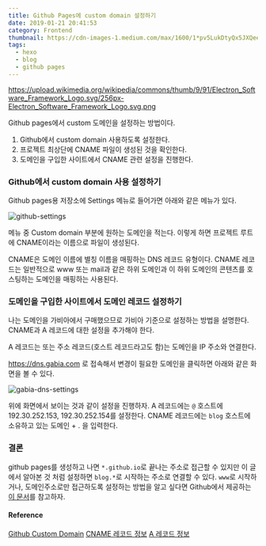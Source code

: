 ```yaml
---
title: Github Pages에 custom domain 설정하기
date: 2019-01-21 20:41:53
category: Frontend
thumbnail: https://cdn-images-1.medium.com/max/1600/1*pv5LukDtyQx5JXQee2uNgA.jpeg
tags:
  - hexo
  - blog
  - github pages
---
```


https://upload.wikimedia.org/wikipedia/commons/thumb/9/91/Electron_Software_Framework_Logo.svg/256px-Electron_Software_Framework_Logo.svg.png

Github pages에서 custom 도메인을 설정하는 방법이다.

1. Github에서 custom domain 사용하도록 설정한다.
2. 프로젝트 최상단에 CNAME 파일이 생성된 것을 확인한다.
3. 도메인을 구입한 사이트에서 CNAME 관련 설정을 진행한다.

### Github에서 custom domain 사용 설정하기

Github pages용 저장소에 Settings 메뉴로 들어가면 아래와 같은 메뉴가 있다.

![github-settings](./github-settings.png)

메뉴 중 Custom domain 부분에 원하는 도메인을 적는다. 이렇게 하면 프로젝트 루트에 CNAME이라는 이름으로 파일이 생성된다.

CNAME은 도메인 이름에 별칭 이름을 매핑하는 DNS 레코드 유형이다. CNAME 레코드는 일반적으로 www 또는 mail과 같은 하위 도메인과 이 하위 도메인의 콘텐츠를 호스팅하는 도메인을 매핑하는 사용된다.

### 도메인을 구입한 사이트에서 도메인 레코드 설정하기

나는 도메인을 가비아에서 구매했으므로 가비아 기준으로 설정하는 방법을 설명한다. CNAME과 A 레코드에 대한 설정을 추가해야 한다.

A 레코드는 또는 주소 레코드(호스트 레코드라고도 함)는 도메인을 IP 주소와 연결한다.

https://dns.gabia.com 로 접속해서 변경이 필요한 도메인을 클릭하면 아래와 같은 화면을 볼 수 있다.

![gabia-dns-settings](./gabia-dns-settings.png)

위에 화면에서 보이는 것과 같이 설정을 진행하자. A 레코드에는 `@` 호스트에 192.30.252.153, 192.30.252.154를 설정한다. CNAME 레코드에는 `blog` 호스트에 소유하고 있는 도메인 + . 을 입력한다.

### 결론

github pages를 생성하고 나면 `*.github.io`로 끝나는 주소로 접근할 수 있지만 이 글에서 알아본 것 처럼 설정하면 `blog.*`로 시작하는 주소로 연결할 수 있다. `www`로 시작하거나, 도메인주소로만 접근하도록 설정하는 방법을 알고 싶다면 Github에서 제공하는 [이 문서](https://help.github.com/articles/using-a-custom-domain-with-github-pages/)를 참고하자.

#### Reference

[Github Custom Domain](https://help.github.com/articles/using-a-custom-domain-with-github-pages/)
[CNAME 레코드 정보](https://support.google.com/a/answer/112037?hl=ko)
[A 레코드 정보](https://support.google.com/a/answer/2576578?hl=ko)